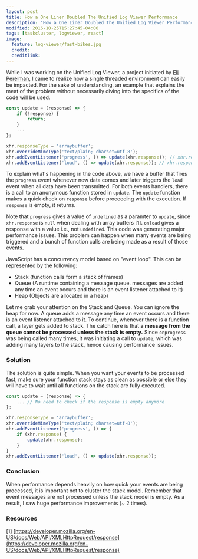 ```yaml
---
layout: post
title: How a One Liner Doubled The Unified Log Viewer Performance
description: "How a One Liner Doubled The Unified Log Viewer Performance"
modified: 2016-10-25T15:27:45-04:00
tags: [taskcluster, logviewer, react]
image:
  feature: log-viewer/fast-bikes.jpg
  credit: 
  creditlink: 
---
```


While I was working on the Unified Log Viewer, a project initiated by [Eli Perelman](http://eliperelman.com/), I came to realize how a single threaded environment can easily be impacted. For the sake of understanding, an example that explains the meat of the problem without necessarily diving into the specifics of the code will be used.

```javascript
const update = (response) => {
	if (!response) {
		return;
	}
	...
};

xhr.responseType = 'arraybuffer';
xhr.overrideMimeType('text/plain; charset=utf-8');
xhr.addEventListener('progress', () => update(xhr.response)); // xhr.response will be null on a progress event [1]
xhr.addEventListener('load', () => update(xhr.response)); // xhr.response is not null
```

To explain what's happening in the code above, we have a buffer that fires the `progress` event whenever new data comes and later triggers the `load` event when all data have been transmitted. For both events handlers, there is a call to an anonymous function stored in `update`. The `update` function makes a quick check on `response` before proceeding with the execution. If `response` is empty, it returns.

Note that `progress` gives a value of `undefined` as a paramter to `update`, since `xhr.response` is `null` when dealing with array buffers [1]. `onload` gives a response with a value i.e., not `undefined`. This code was generating major performance issues. This problem can happen when many events are being triggered and a bunch of function calls are being made as a result of those events.

JavaScript has a concurrency model based on "event loop". This can be represented by the following:

* Stack (function calls form a stack of frames)
* Queue (A runtime containing a message queue. messages are added any time an event occurs and there is an event listener attached to it)
* Heap (Objects are allocated in a heap)

Let me grab your attention on the Stack and Queue. You can ignore the heap for now. A queue adds a message any time an event occurs and there is an event listener attached to it. To continue, whenever there is a function call, a layer gets added to stack. The catch here is that **a message from the queue cannot be processed unless the stack is empty.** Since `onprogress` was being called many times, it was initiating a call to `update`, which was adding many layers to the stack, hence causing performance issues.

### Solution
The solution is quite simple. When you want your events to be processed fast, make sure your function stack stays as clean as possible or else they will have to wait until all functions on the stack are fully executed.

```javascript
const update = (response) => {
	... // No need to check if the response is empty anymore
};

xhr.responseType = 'arraybuffer';
xhr.overrideMimeType('text/plain; charset=utf-8');
xhr.addEventListener('progress', () => {
	if (xhr.response) {
		update(xhr.response);
	}	
}
xhr.addEventListener('load', () => update(xhr.response));
```

### Conclusion
When performance depends heavily on how quick your events are being processed, it is important not to cluster the stack model. Remember that event messages are not processed unless the stack model is empty. As a result, I saw huge performance improvements (~ 2 times).

### Resources
[1] [https://developer.mozilla.org/en-US/docs/Web/API/XMLHttpRequest/response](https://developer.mozilla.org/en-US/docs/Web/API/XMLHttpRequest/response)
